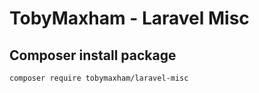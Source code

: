 # TobyMaxham - Laravel Misc

## Composer install package
```bash
composer require tobymaxham/laravel-misc
```
